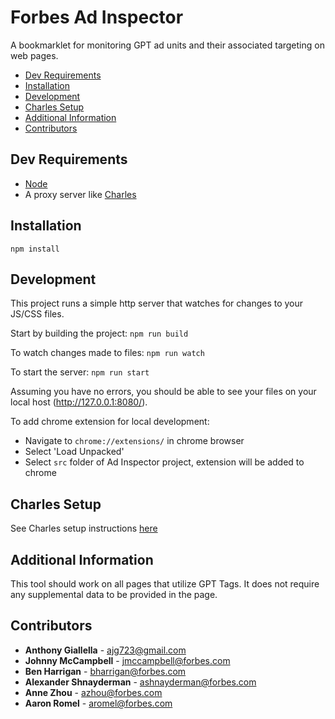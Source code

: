 # Forbes Ad Inspector

A bookmarklet for monitoring GPT ad units and their associated targeting on web pages.

* [Dev Requirements](#dev-requirements)
* [Installation](#installation)
* [Development](#development)
* [Charles Setup](#charles-setup)
* [Additional Information](#additional-information)
* [Contributors](#contributors)

## Dev Requirements
- [Node](https://nodejs.org/en/)
- A proxy server like [Charles](https://www.charlesproxy.com/)

## Installation
`npm install`

## Development
This project runs a simple http server that watches for changes to your JS/CSS files.

Start by building the project:
`npm run build`

To watch changes made to files:
`npm run watch`

To start the server:
`npm run start`

Assuming you have no errors, you should be able to see your files on your local host (http://127.0.0.1:8080/).

To add chrome extension for local development:
- Navigate to `chrome://extensions/` in chrome browser
- Select 'Load Unpacked'
- Select `src` folder of Ad Inspector project, extension will be added to chrome

## Charles Setup
See Charles setup instructions [here](https://github.com/forbes/ad-inspector/wiki/Charles-Setup)

## Additional Information
This tool should work on all pages that utilize GPT Tags. It does not require any supplemental data to be provided in the page.

## Contributors
* **Anthony Giallella** - ajg723@gmail.com
* **Johnny McCampbell** - jmccampbell@forbes.com
* **Ben Harrigan** - bharrigan@forbes.com
* **Alexander Shnayderman** - ashnayderman@forbes.com
* **Anne Zhou** - azhou@forbes.com
* **Aaron Romel** - aromel@forbes.com
